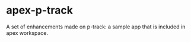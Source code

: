 # apex-p-track
A set of enhancements made on p-track: a sample app that is included in apex workspace.
